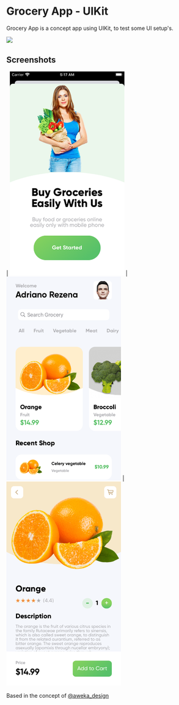# Grocery App - UIKit

Grocery App is a concept app using UIKit, to test some UI setup's.


<img src="ScreenShots/video.gif" width="300">


## Screenshots
| <img src="ScreenShots/ScreenShot1.png" width="300"> | <img src="ScreenShots/ScreenShot2.png" width="300"> | <img src="ScreenShots/ScreenShot3.png" width="300">



Based in the concept of [@aweka_design](https://www.instagram.com/p/CRbZ2P2DnOh)
